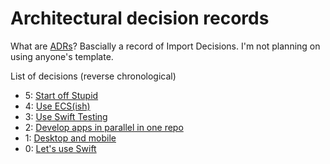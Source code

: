 # Architectural decision records

What are [ADRs](https://adr.github.io)?  Bascially a record of Import Decisions.
I'm not planning on using anyone's template.

List of decisions (reverse chronological)

* 5: [Start off Stupid](5-start-off-stupid.md)
* 4: [Use ECS(ish)](4-use-ECS.md)
* 3: [Use Swift Testing](3-use-swift-testing.md)
* 2: [Develop apps in parallel in one repo](2-develop-apps-in-parallel.md)
* 1: [Desktop and mobile](1-desktop-and-mobile.md)
* 0: [Let's use Swift](0-use-swift.md)
